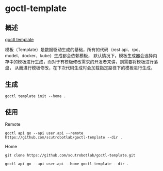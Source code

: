 # goctl-template

## 概述

[goctl template](https://go-zero.dev/docs/tutorials/cli/template)

模板（Template）是数据驱动生成的基础，所有的代码（rest api、rpc、model、docker、kube）生成都会依赖模板，
默认情况下，模板生成器会选择内存中的模板进行生成，而对于有模板修改需求的开发者来讲，则需要将模板进行落盘，
从而进行模板修改，在下次代码生成时会加载指定路径下的模板进行生成。

## 生成

```shell
goctl template init --home .
```

## 使用

Remote

```shell
goctl api go --api user.api --remote https://github.com/scutrobotlab/goctl-template --dir .
```

Home

```shell
git clone https://github.com/scutrobotlab/goctl-template.git
```

```shell
goctl api go --api user.api --home goctl-template --dir .
```
